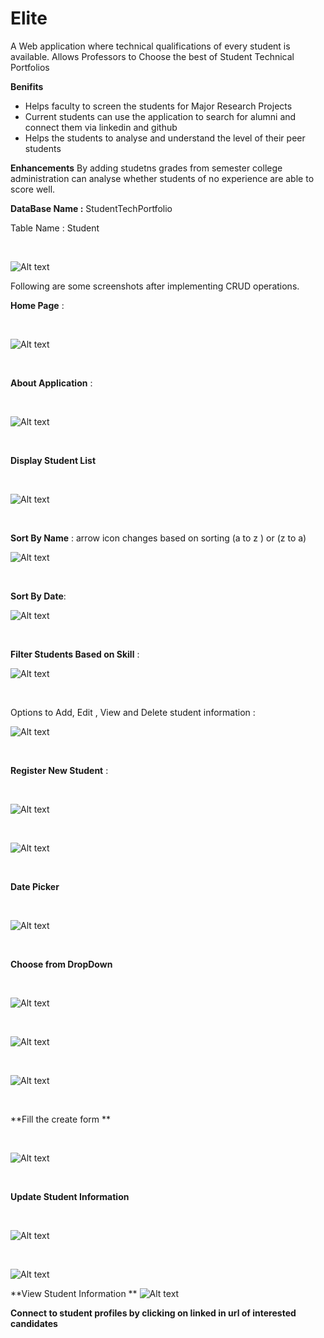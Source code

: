 # Elite
A Web application where technical qualifications of every student is available. Allows Professors to Choose the best of Student Technical Portfolios

**Benifits**

* Helps faculty to screen the students for Major Research Projects
* Current students can use the application to search for alumni and connect them via linkedin and github
* Helps the students to analyse and understand the level of their peer students

**Enhancements**
By adding studetns grades from semester college administration can analyse whether students of no experience are able to score well.


**DataBase Name :** StudentTechPortfolio

Table Name : Student
<p>&nbsp;</p>

![Alt text](/Elite/Images/database.jpg?raw=true "Optional Title")

Following are some screenshots after implementing CRUD operations.

**Home Page** : <p>&nbsp;</p>

![Alt text](/Elite/Images/Home%20Page.jpg?raw=true)
<p>&nbsp;</p>

**About Application** : 
<p>&nbsp;</p>


![Alt text](/Elite/Images/About.jpg?raw=true)
<p>&nbsp;</p>

**Display Student List**
<p>&nbsp;</p>


![Alt text](/Elite/Images/Student%20List.jpg?raw=true)
<p>&nbsp;</p>

**Sort By Name** : arrow icon changes based on sorting (a to z ) or (z to a)

![Alt text](/Elite/Images/Sorting.jpg?raw=true)
<p>&nbsp;</p>


**Sort By Date**:

![Alt text](/Elite/Images/Date%20Sorting.jpg?raw=true)
<p>&nbsp;</p>


**Filter Students Based on Skill** :

![Alt text](/Elite/Images/search%20python.jpg?raw=true)
<p>&nbsp;</p>


Options to Add, Edit , View and Delete student information :

![Alt text](/Elite/Images/Edit%20and%20create%20options.jpg?raw=true)
<p>&nbsp;</p>


**Register New Student** : 
<p>&nbsp;</p>


![Alt text](/Elite/Images/create%20screen.jpg?raw=true)
<p>&nbsp;</p>

![Alt text](/Elite/Images/Create%202.jpg?raw=true)
<p>&nbsp;</p>


**Date Picker**
<p>&nbsp;</p>


![Alt text](/Elite/Images/date%20picker.jpg?raw=true)
<p>&nbsp;</p>


**Choose from DropDown**
<p>&nbsp;</p>


![Alt text](/Elite/Images/choose%20from%20options.jpg?raw=true)
<p>&nbsp;</p>


![Alt text](/Elite/Images/choose%20from%20program.jpg?raw=true)
<p>&nbsp;</p>


![Alt text](/Elite/Images/choose%20from%20options.jpg?raw=true)
<p>&nbsp;</p>


**Fill the create form **
<p>&nbsp;</p>


![Alt text](/Elite/Images/choose%fill%20information.jpg?raw=true)
<p>&nbsp;</p>

**Update Student Information**
<p>&nbsp;</p>



![Alt text](/Elite/Images/Edit%20Student.jpg?raw=true)
<p>&nbsp;</p>

![Alt text](/Elite/Images/Edit%20Student2.jpg?raw=true)



**View Student Information **
![Alt text](/Elite/Images/View%20informtaion.jpg?raw=true)


**Connect to student profiles by clicking on linked in url of interested candidates**
